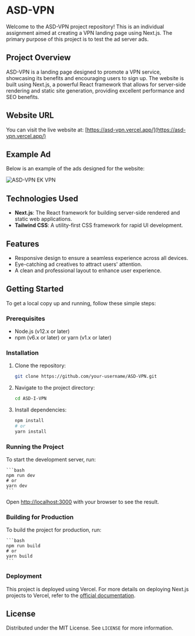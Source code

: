 # ASD-VPN

Welcome to the ASD-VPN project repository! This is an individual assignment aimed at creating a VPN landing page using Next.js. The primary purpose of this project is to test the ad server ads.

## Project Overview

ASD-VPN is a landing page designed to promote a VPN service, showcasing its benefits and encouraging users to sign up. The website is built using Next.js, a powerful React framework that allows for server-side rendering and static site generation, providing excellent performance and SEO benefits.

## Website URL

You can visit the live website at: [https://asd-vpn.vercel.app/](https://asd-vpn.vercel.app/)

## Example Ad

Below is an example of the ads designed for the website:

![ASD-VPN EK VPN](https://ad.simaneka.com/assets/ads//blazingfastvpn2024_May_Sun_22_23_24.png) <!-- Replace with the actual URL if hosting the image online -->

## Technologies Used

- **Next.js**: The React framework for building server-side rendered and static web applications.
- **Tailwind CSS**: A utility-first CSS framework for rapid UI development.

## Features

- Responsive design to ensure a seamless experience across all devices.
- Eye-catching ad creatives to attract users' attention.
- A clean and professional layout to enhance user experience.

## Getting Started

To get a local copy up and running, follow these simple steps:

### Prerequisites

- Node.js (v12.x or later)
- npm (v6.x or later) or yarn (v1.x or later)

### Installation

1. Clone the repository:

    ```bash
    git clone https://github.com/your-username/ASD-VPN.git
    ```

2. Navigate to the project directory:

    ```bash
    cd ASD-I-VPN
    ```

3. Install dependencies:

    ```bash
    npm install
    # or
    yarn install
    ```

### Running the Project

To start the development server, run:

    ```bash
    npm run dev
    # or
    yarn dev
    ```

Open [http://localhost:3000](http://localhost:3000) with your browser to see the result.

### Building for Production

To build the project for production, run:

    ```bash
    npm run build
    # or
    yarn build
    ```

### Deployment

This project is deployed using Vercel. For more details on deploying Next.js projects to Vercel, refer to the [official documentation](https://nextjs.org/docs/deployment).


## License

Distributed under the MIT License. See `LICENSE` for more information.

